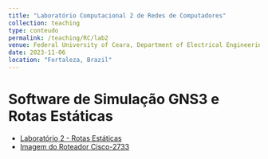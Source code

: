 ```yaml
---
title: "Laboratório Computacional 2 de Redes de Computadores"
collection: teaching
type: conteudo
permalink: /teaching/RC/lab2
venue: Federal University of Ceara, Department of Electrical Engineering
date: 2023-11-06
location: "Fortaleza, Brazil"
---
```


# Software de Simulação GNS3 e Rotas Estáticas

- [Laboratório 2 - Rotas Estáticas](https://drive.google.com/file/d/1KSGkuuMxPVJakGmd4T93u0muKO35cyaJ/view?usp=drivesdk)
- [Imagem do Roteador Cisco-2733](https://drive.google.com/file/d/1ezog-bmp7hklGuEnmlh93_tsBjQVNMgt/view?usp=drivesdk)
